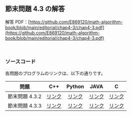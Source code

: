 ## 節末問題 4.3 の解答

解答 PDF：[https://github.com/E869120/math-algorithm-book/blob/main/editorial/chap4-3/chap4-3.pdf](https://github.com/E869120/math-algorithm-book/blob/main/editorial/chap4-3/chap4-3.pdf)

<br />

### ソースコード

各問題のプログラムのリンクは、以下の通りです。

| 問題 | C++ | Python | JAVA | C |
|:---:|:---:|:---:|:---:|:---:|
| 節末問題 4.3.2 | [リンク](https://github.com/E869120/math-algorithm-book/blob/main/editorial/chap4-3/prob4-3-2.cpp) | [リンク](https://github.com/E869120/math-algorithm-book/blob/main/editorial/chap4-3/prob4-3-2.py) | [リンク](https://github.com/E869120/math-algorithm-book/blob/main/editorial/chap4-3/prob4-3-2.java) | [リンク](https://github.com/E869120/math-algorithm-book/blob/main/editorial/chap4-3/prob4-3-2.c) |
| 節末問題 4.3.3 | [リンク](https://github.com/E869120/math-algorithm-book/blob/main/editorial/chap4-3/prob4-3-3.cpp) | [リンク](https://github.com/E869120/math-algorithm-book/blob/main/editorial/chap4-3/prob4-3-3.py) | [リンク](https://github.com/E869120/math-algorithm-book/blob/main/editorial/chap4-3/prob4-3-3.java) | [リンク](https://github.com/E869120/math-algorithm-book/blob/main/editorial/chap4-3/prob4-3-3.c) |